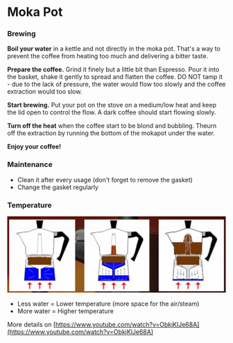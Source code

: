 # Moka Pot

### Brewing

**Boil your water** in a kettle and not directly in the moka pot. That's a way to prevent the coffee from heating too much and delivering a bitter taste.

**Prepare the coffee.** Grind it finely but a little bit than Espresso. Pour it into the basket, shake it gently to spread and flatten the coffee. DO NOT tamp it - due to the lack of pressure, the water would flow too slowly and the coffee extraction would too slow.

**Start brewing.** Put your pot on the stove on a medium/low heat and keep the lid open to control the flow. A dark coffee should start flowing slowly.

**Turn off the heat** when the coffee start to be blond and bubbling. Theurn off the extraction by running the bottom of the mokapot under the water. 

**Enjoy your coffee!**

### Maintenance

* Clean it after every usage \(don't forget to remove the gasket\)
* Change the gasket regularly 

### Temperature

![](.gitbook/assets/image%20%285%29.png)

* Less water = Lower temperature \(more space for the air/steam\)
* More water = Higher temperature

More details on [https://www.youtube.com/watch?v=ObkjKlJe68A](https://www.youtube.com/watch?v=ObkjKlJe68A)

